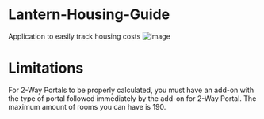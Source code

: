 # Lantern-Housing-Guide
Application to easily track housing costs
![image](https://user-images.githubusercontent.com/64549896/110858675-5d745400-8288-11eb-860a-54cb99f3774f.png)

# Limitations
For 2-Way Portals to be properly calculated, you must have an add-on with the type of portal followed immediately by the add-on for 2-Way Portal.
The maximum amount of rooms you can have is 190.
